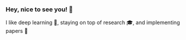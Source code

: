### Hey, nice to see you! 👋

I like deep learning 🧠, staying on top of research 🎓, and implementing papers 📃
